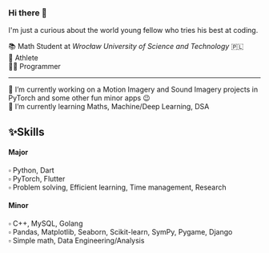 ### Hi there 👋

I'm just a curious about the world young fellow who tries his best at coding. 

  📚 Math Student at <i>Wrocław University of Science and Technology</i> 🇵🇱 <br>
  💪 Athlete <br>
  👨‍💻 Programmer <br>

<hr>
  🔭 I’m currently working on a Motion Imagery and Sound Imagery projects in PyTorch and some other fun minor apps 😉 <br>
  🌱 I’m currently learning Maths, Machine/Deep Learning, DSA <br>

<h2>✨Skills</h2>

<h4>Major</h4>
▫️ Python, Dart <br>
▫️ PyTorch, Flutter <br>
▫️ Problem solving, Efficient learning, Time management, Research <br>

<h4>Minor</h4>
▫️ C++, MySQL, Golang <br>
▫️ Pandas, Matplotlib, Seaborn, Scikit-learn, SymPy, Pygame, Django <br>
▫️ Simple math, Data Engineering/Analysis <br>

<!--
**kacper-daniel/kacper-daniel** is a ✨ _special_ ✨ repository because its `README.md` (this file) appears on your GitHub profile.

Here are some ideas to get you started:

- 🔭 I’m currently working on ...
- 🌱 I’m currently learning ...
- 👯 I’m looking to collaborate on ...
- 🤔 I’m looking for help with ...
- 💬 Ask me about ...
- 📫 How to reach me: ...
- 😄 Pronouns: ...
- ⚡ Fun fact: ...
-->
